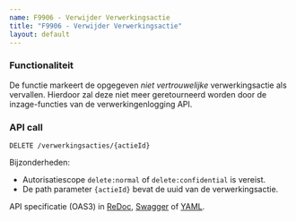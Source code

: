 ```yaml
---
name: F9906 - Verwijder Verwerkingsactie
title: "F9906 - Verwijder Verwerkingsactie"
layout: default
---
```


### Functionaliteit

De functie markeert de opgegeven _niet vertrouwelijke_ verwerkingsactie als vervallen. Hierdoor zal deze niet meer geretourneerd worden door de inzage-functies van de verwerkingenlogging API.


### API call

`DELETE /verwerkingsacties/{actieId}`

Bijzonderheden:
* Autorisatiescope `delete:normal` of `delete:confidential` is vereist.
* De path parameter `{actieId}` bevat de uuid van de verwerkingsactie.

API specificatie (OAS3) in
  [ReDoc](http://redocly.github.io/redoc/?url=https://raw.githubusercontent.com/VNG-Realisatie/gemma-verwerkingenlogging/master/docs/_content/api/oas-specification/logging-verwerkingen-api/openapi.yaml#operation/verwerkingsactie_delete),
  [Swagger](https://petstore.swagger.io/?url=https://raw.githubusercontent.com/VNG-Realisatie/gemma-verwerkingenlogging/master/docs/_content/api/oas-specification/logging-verwerkingen-api/openapi.yaml#/REST%20calls/verwerkingsactie_delete) of
  [YAML](https://raw.githubusercontent.com/VNG-Realisatie/gemma-verwerkingenlogging/master/docs/_content/api/oas-specification/logging-verwerkingen-api/openapi.yaml).
  

